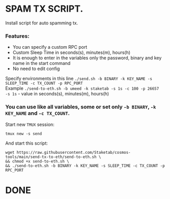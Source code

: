 # SPAM TX SCRIPT.
Install script for auto spamming tx.  
### Features:  
- You can specify a custom RPC port
- Custom Sleep Time in seconds(s), minutes(m), hours(h)  
- It is enough to enter in the variables only the password, binary and key name in the start command
- No need to edit config

Specify environments in this line `./send.sh -b BINARY -k KEY_NAME -s SLEEP_TIME -c TX_COUNT -p RPC_PORT`  
Example `./send-to-eth.sh -b umeed -k staketab -s 1s -c 100 -p 26657`  
`-s 1s` - value in seconds(s), minutes(m), hours(h)  
### You can use like all variables, some or set only `-b BINARY`, `-k KEY_NAME` and `-c TX_COUNT`.

Start new `TMUX` session:
```
tmux new -s send
```
And start this script:
```
wget https://raw.githubusercontent.com/Staketab/cosmos-tools/main/send-tx-to-eth/send-to-eth.sh \
&& chmod +x send-to-eth.sh \
&& ./send-to-eth.sh -b BINARY -k KEY_NAME -s SLEEP_TIME -c TX_COUNT -p RPC_PORT
```
# DONE
